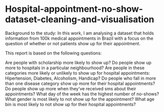 # Hospital-appointment-no-show-dataset-cleaning-and-visualisation

Background to the study: In this work, I am analysing a dataset that holds information from 100k medical appointments in Brazil with a focus on the question of whether or not patients show up for their appointment.

This report is based on the following questions:

Are people with scholarship more likely to show up?
Do people show up more to hospitals in a particular neighbourhood?
Are people in these categories more likely or unlikely to show up for hospital appointments: Hipertension, Diabetes, Alcoholism, Handicap?
Do people who fall in more than one disease category show up more for their hospital appointments?
Do people show up more when they've received sms about their appointments?
What day of the week has the highest number of no-shows?
What gender is most likely to not show up for the appointment?
What age bin is most likely to not show up for their hospital appointments?
